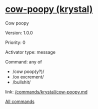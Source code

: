 # [cow-poopy (krystal)](/commands/krystal/cow-poopy.md)

Cow poopy

Version: 1.0.0

Priority: 0

Activator type: message

Command: any of
- /cow poop(y?)/
- /ox excrement/
- /bullshit/

link: [/commands/krystal/cow-poopy.md](/commands/krystal/cow-poopy.md)



[All commands](/commands.md)